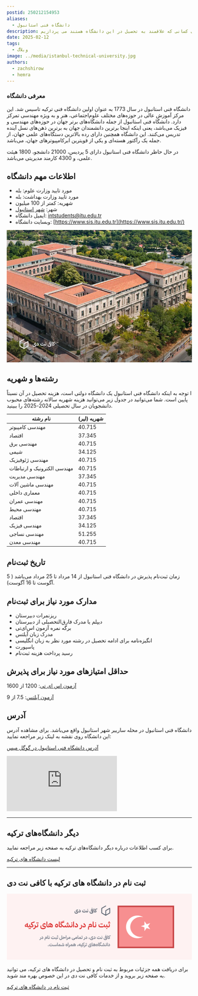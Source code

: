 ```yaml
---
postid: 250212154953
aliases:
  - دانشگاه فنی استانبول
description: در این مقاله به معرفی کامل دانشگاه فنی استانبول برای کسانی که علاقمند به تحصیل در این دانشگاه هستند می پردازیم.
date: 2025-02-12
tags:
  - وبلاگ
image: ../media/istanbul-technical-university.jpg
authors:
  - zachshirow
  - hemra
---
```



### معرفی دانشگاه

دانشگاه فنی استانبول در سال 1773 به عنوان اولین دانشگاه فنی ترکیه تاسیس شد. این مرکز آموزش عالی در حوزه‌های مختلف علوم‌اجتماعی، هنر و به ویژه مهندسی تمرکز دارد. دانشگاه فنی استانبول از جمله دانشگاه‌های برتر جهان در حوزه‌های مهندسی و فیزیک می‌باشد، یعنی اینکه اینجا برترین دانشمندان جهان به برترین ذهن‌های نسل آینده تدریس می‌کنند. این دانشگاه همچنین دارای رده بالاترین دستگاه‌های علمی جهان، از جمله یک رآکتور هسته‌ای و یکی از قویترین ابرکامپیوترهای جهان، می‌باشد. 

در حال حاظر دانشگاه فنی استانبول دارای 5 پردیس، 21000 دانشجو، 1800 هیئت علمی، و 4300 کارمند مدیریتی می‌باشد.

## اطلاعات مهم دانشگاه

- مورد تایید وزارت علوم: بله
- مورد تایید وزارت بهداشت: بله
- شهریه: کمتر از 100 میلیون
- شهر: [شهر استانبول](istanbul.md)
- ایمیل دانشگاه: [intstudents@itu.edu.tr](mailto:intstudents@itu.edu.tr)
- وبسایت دانشگاه: [https://www.sis.itu.edu.tr](https://www.sis.itu.edu.tr/)


![](../media/istanbul-technical-university-campus.jpg)

## رشته‌ها و شهریه

ا توجه به اینکه دانشگاه فنی استانبول یک دانشگاه دولتی است، هزینه تحصیل در آن نسبتاً پایین است. شما می‌توانید در جدول زیر می‌توانید هزینه شهریه سالانه رشته‌های محبوب دانشجویان در سال تحصیلی 2024-2025 را ببینید.

| **نام رشته**                | **شهریه (لیر)** |
| --------------------------- | --------------- |
| مهندسی کامپیوتر             | 40.715          |
| اقتصاد                      | 37.345          |
| مهندسی برق                  | 40.715          |
| شیمی                        | 34.125          |
| مهندسی ژئوفیزیک             | 40.715          |
| مهندسی الکترونیک و ارتباطات | 40.715          |
| مهندسی مدیریت               | 37.345          |
| مهندسی ماشین آلات           | 40.715          |
| معماری داخلی                | 40.715          |
| مهندسی عمران                | 40.715          |
| مهندسی محیط                 | 40.715          |
| اقتصاد                      | 37.345          |
| مهندسی فیزیک                | 34.125          |
| مهندسی نساجی                | 51.255          |
| مهندسی معدن                 | 40.715          |

## تاریخ ثبت‌نام

زمان ثبت‌نام پذیرش در دانشگاه فنی استانبول از 14 مرداد تا 25 مرداد می‌باشد ( 5 آگوست تا 16 آگوست).

## مدارک مورد نیاز برای ثبت‌نام

- ریزنمرات دبیرستان
- دیپلم یا مدرک فارق‌التحصیلی از دبیرستان
- برگه نمره آزمون اس‌ای‌تی
- مدرک زبان آیلتس
- انگیزه‌نامه برای ادامه تحصیل در رشته مورد نظر به زبان انگلیسی 
- پاسپورت
- رسید پرداخت هزینه ثبت‌نام


## حداقل امتیازهای مورد نیاز برای پذیرش

[آزمون اس ای تی](sat-exam.md): 1200 از 1600

[آزمون آیلتس](ielts-exam.md): 7.5 از 9

## آدرس

دانشگاه فنی استانبول در محله سارییر شهر استانبول واقع می‌باشد. برای مشاهده آدرس این دانشگاه روی نقشه به لینک زیر مراجعه نمایید:

[آدرس دانشگاه فنی استانبول در گوگل مپس](https://www.google.com/url?sa=t&rct=j&q=&esrc=s&source=web&cd=&cad=rja&uact=8&ved=2ahUKEwjXpsqd9KaLAxUxTqQEHY9nGL0Q_BJ6BAg-EAo&url=%2Fmaps%2Fplace%2FIstanbul%2BTechnical%2BUniversity%2Fdata%3D!4m2!3m1!1s0x0%3A0x4a28984b84971619%3Fsa%3DX%26ved%3D1t%3A2428%26ictx%3D111&usg=AOvVaw0m-oCSCfqA5qO4VFqA-_i2&opi=89978449)

<iframe src="https://www.google.com/maps/embed?pb=!1m18!1m12!1m3!1d3409.516950749273!2d29.0253401!3d41.1055941!2m3!1f0!2f0!3f0!3m2!1i1024!2i768!4f13.1!3m3!1m2!1s0x14cab5c224b2ead7%3A0x4a28984b84971619!2sIstanbul%20Technical%20University!5e1!3m2!1sen!2s!4v1739362907085!5m2!1sen!2s"class="aspect-video w-full rounded-md mb-5" style="border:0;" allowfullscreen="" loading="lazy" referrerpolicy="no-referrer-when-downgrade"></iframe>


---
## دیگر دانشگاه‌های ترکیه

برای کسب اطلاعات درباره دیگر دانشگاه‌های ترکیه به صفحه زیر مراجعه نمایید.

[لیست دانشگاه های ترکیه](turkiye-universities.mdx)

---

## ثبت نام در دانشگاه های ترکیه با کافی نت دی

![](../media/turkiye-university-signup-banner.jpg)

برای دریافت همه جزئیات مربوط به ثبت نام و تحصیل در دانشگاه های ترکیه، می توانید به صفحه زیر بروید و از خدمات کافی نت دی در این خصوص بهره مند شوید. 

[ثبت نام در دانشگاه های ترکیه](../services/turkiye-university-signup.md)



